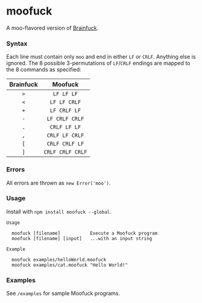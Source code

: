 # moofuck

A moo-flavored version of [Brainfuck](https://en.wikipedia.org/wiki/Brainfuck).

### Syntax

Each line must contain only `moo` and end in either `LF` or `CRLF`. Anything else is ignored. The 8 possible 3-permutations of `LF`/`CRLF` endings are mapped to the 8 commands as specified:

 Brainfuck |     Moofuck
:---------:|:----------------:
    `>`    |    `LF LF LF`
    `<`    |   `LF LF CRLF`
    `+`    |   `LF CRLF LF`
    `-`    |  `LF CRLF CRLF`
    `.`    |   `CRLF LF LF`
    `,`    |  `CRLF LF CRLF`
    `[`    |  `CRLF CRLF LF`
    `]`    | `CRLF CRLF CRLF`

### Errors

All errors are thrown as `new Error('moo')`.

### Usage

Install with `npm install moofuck --global`.

```
Usage

  moofuck [filename]           Execute a Moofuck program
  moofuck [filename] [input]   ...with an input string

Example

  moofuck examples/helloWorld.moofuck
  moofuck examples/cat.moofuck "Hello World!"
```

### Examples

See `/examples` for sample Moofuck programs.
